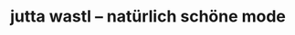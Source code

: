 ---
title: "jutta wastl – natürlich schöne mode"
url: /weil-der-stadt/jutta-wastl-natuerlich-schoene-mode/
shop: Kleidung
---
